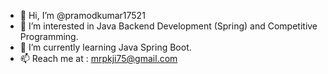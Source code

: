 - 👋 Hi, I’m @pramodkumar17521
- 👀 I’m interested in Java Backend Development (Spring) and Competitive Programming.
- 🌱 I’m currently learning Java Spring Boot.
- 📫 Reach me at : mrpkji75@gmail.com

<!---
pramodkumar17521/pramodkumar17521 is a ✨ special ✨ repository because its `README.md` (this file) appears on your GitHub profile.
You can click the Preview link to take a look at your changes.
--->
